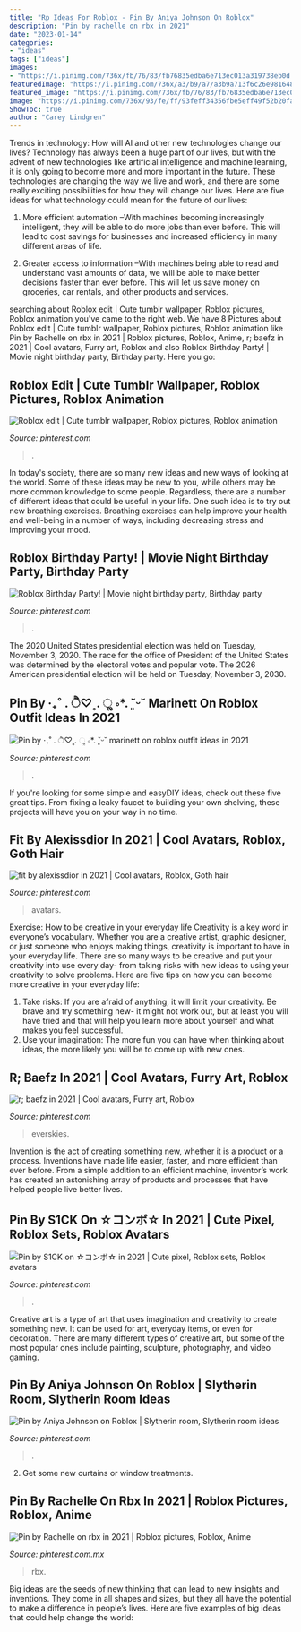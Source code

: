 ```yaml
---
title: "Rp Ideas For Roblox - Pin By Aniya Johnson On Roblox"
description: "Pin by rachelle on rbx in 2021"
date: "2023-01-14"
categories:
- "ideas"
tags: ["ideas"]
images:
- "https://i.pinimg.com/736x/fb/76/83/fb76835edba6e713ec013a319738eb0d.jpg"
featuredImage: "https://i.pinimg.com/736x/a3/b9/a7/a3b9a713f6c26e9816486f20989caf66.jpg"
featured_image: "https://i.pinimg.com/736x/fb/76/83/fb76835edba6e713ec013a319738eb0d.jpg"
image: "https://i.pinimg.com/736x/93/fe/ff/93feff34356fbe5eff49f52b20fa6885.jpg"
ShowToc: true
author: "Carey Lindgren"
---
```



Trends in technology: How will AI and other new technologies change our lives?
Technology has always been a huge part of our lives, but with the advent of new technologies like artificial intelligence and machine learning, it is only going to become more and more important in the future. These technologies are changing the way we live and work, and there are some really exciting possibilities for how they will change our lives. Here are five ideas for what technology could mean for the future of our lives:
1. More efficient automation –With machines becoming increasingly intelligent, they will be able to do more jobs than ever before. This will lead to cost savings for businesses and increased efficiency in many different areas of life.

2. Greater access to information –With machines being able to read and understand vast amounts of data, we will be able to make better decisions faster than ever before. This will let us save money on groceries, car rentals, and other products and services.

	

		
searching about Roblox edit | Cute tumblr wallpaper, Roblox pictures, Roblox animation you've came to the right web. We have 8 Pictures about Roblox edit | Cute tumblr wallpaper, Roblox pictures, Roblox animation like Pin by Rachelle on rbx in 2021 | Roblox pictures, Roblox, Anime, r; baefz in 2021 | Cool avatars, Furry art, Roblox and also Roblox Birthday Party! | Movie night birthday party, Birthday party. Here you go:
		
    
## Roblox Edit | Cute Tumblr Wallpaper, Roblox Pictures, Roblox Animation

<img loading=lazy src="https://i.pinimg.com/736x/a3/b9/a7/a3b9a713f6c26e9816486f20989caf66.jpg" onerror="this.onerror=null;this.src='https://tse4.mm.bing.net/th?id=OIP.5RtawnPlP94PkXQ3UH1bjQHaNK&amp;pid=15.1';" alt="Roblox edit | Cute tumblr wallpaper, Roblox pictures, Roblox animation">

_Source: pinterest.com_

>. 

	

In today's society, there are so many new ideas and new ways of looking at the world. Some of these ideas may be new to you, while others may be more common knowledge to some people. Regardless, there are a number of different ideas that could be useful in your life. One such idea is to try out new breathing exercises. Breathing exercises can help improve your health and well-being in a number of ways, including decreasing stress and improving your mood.

    
## Roblox Birthday Party! | Movie Night Birthday Party, Birthday Party

<img loading=lazy src="https://i.pinimg.com/736x/09/e9/ad/09e9ad0d7caef46722e5ee70bd3b0eab.jpg" onerror="this.onerror=null;this.src='https://tse4.mm.bing.net/th?id=OIP.xBQhAhqSHkHgHWg-6cf0CwHaJ3&amp;pid=15.1';" alt="Roblox Birthday Party! | Movie night birthday party, Birthday party">

_Source: pinterest.com_

>. 

	

The 2020 United States presidential election was held on Tuesday, November 3, 2020. The race for the office of President of the United States was determined by the electoral votes and popular vote. The 2026 American presidential election will be held on Tuesday, November 3, 2030.

    
## Pin By ‧₊˚ . ੈ♡˳. ૢ ∘*. ˘͈ᵕ˘ Marinett On Roblox Outfit Ideas In 2021

<img loading=lazy src="https://i.pinimg.com/736x/93/fe/ff/93feff34356fbe5eff49f52b20fa6885.jpg" onerror="this.onerror=null;this.src='https://tse1.mm.bing.net/th?id=OIP.o7MIj6ljl_nfv7DSQvh89AHaNK&amp;pid=15.1';" alt="Pin by ‧₊˚ . ੈ♡˳. ૢ ∘*. ˘͈ᵕ˘ marinett on roblox outfit ideas in 2021">

_Source: pinterest.com_

>. 

	

If you're looking for some simple and easyDIY ideas, check out these five great tips. From fixing a leaky faucet to building your own shelving, these projects will have you on your way in no time.

    
## Fit By Alexissdior In 2021 | Cool Avatars, Roblox, Goth Hair

<img loading=lazy src="https://i.pinimg.com/736x/bf/f1/24/bff1240734d1c25747b19baef23b81fe.jpg" onerror="this.onerror=null;this.src='https://tse2.mm.bing.net/th?id=OIP.WpZ03RbiRQF-eR336kMWxgHaPj&amp;pid=15.1';" alt="fit by alexissdior in 2021 | Cool avatars, Roblox, Goth hair">

_Source: pinterest.com_

>avatars. 

	

Exercise: How to be creative in your everyday life
Creativity is a key word in everyone’s vocabulary. Whether you are a creative artist, graphic designer, or just someone who enjoys making things, creativity is important to have in your everyday life. There are so many ways to be creative and put your creativity into use every day- from taking risks with new ideas to using your creativity to solve problems. Here are five tips on how you can become more creative in your everyday life: 
1. Take risks: If you are afraid of anything, it will limit your creativity. Be brave and try something new- it might not work out, but at least you will have tried and that will help you learn more about yourself and what makes you feel successful. 
2. Use your imagination: The more fun you can have when thinking about ideas, the more likely you will be to come up with new ones.

    
## R; Baefz In 2021 | Cool Avatars, Furry Art, Roblox

<img loading=lazy src="https://i.pinimg.com/736x/a8/d1/73/a8d173dbb4f05d0963ab84b60e375930.jpg" onerror="this.onerror=null;this.src='https://tse2.mm.bing.net/th?id=OIP.87Foo9n40QBwVr2jrmeEFQHaNK&amp;pid=15.1';" alt="r; baefz in 2021 | Cool avatars, Furry art, Roblox">

_Source: pinterest.com_

>everskies. 

	

Invention is the act of creating something new, whether it is a product or a process. Inventions have made life easier, faster, and more efficient than ever before. From a simple addition to an efficient machine, inventor’s work has created an astonishing array of products and processes that have helped people live better lives.

    
## Pin By S1CK On ☆コンボ☆ In 2021 | Cute Pixel, Roblox Sets, Roblox Avatars

<img loading=lazy src="https://i.pinimg.com/736x/7d/c5/41/7dc541e0fcb7e48f94f2a2e925fdc009.jpg" onerror="this.onerror=null;this.src='https://tse2.mm.bing.net/th?id=OIP.D1-_MVulaDKMBYf4Lga2ygHaLf&amp;pid=15.1';" alt="Pin by S1CK on ☆コンボ☆ in 2021 | Cute pixel, Roblox sets, Roblox avatars">

_Source: pinterest.com_

>. 

	

Creative art is a type of art that uses imagination and creativity to create something new. It can be used for art, everyday items, or even for decoration. There are many different types of creative art, but some of the most popular ones include painting, sculpture, photography, and video gaming.

    
## Pin By Aniya Johnson On Roblox | Slytherin Room, Slytherin Room Ideas

<img loading=lazy src="https://i.pinimg.com/736x/fb/76/83/fb76835edba6e713ec013a319738eb0d.jpg" onerror="this.onerror=null;this.src='https://tse2.mm.bing.net/th?id=OIP.DPOlENaO_8RYPH5_yM9lTAHaED&amp;pid=15.1';" alt="Pin by Aniya Johnson on Roblox | Slytherin room, Slytherin room ideas">

_Source: pinterest.com_

>. 

	

2. Get some new curtains or window treatments.

    
## Pin By Rachelle On Rbx In 2021 | Roblox Pictures, Roblox, Anime

<img loading=lazy src="https://i.pinimg.com/736x/43/86/fc/4386fc8957a7e6d3e523f2fba4bfc5ca.jpg" onerror="this.onerror=null;this.src='https://tse2.mm.bing.net/th?id=OIP.JAqe-Fhmt3c-1zTB4krpQgHaPO&amp;pid=15.1';" alt="Pin by Rachelle on rbx in 2021 | Roblox pictures, Roblox, Anime">

_Source: pinterest.com.mx_

>rbx. 

	

Big ideas are the seeds of new thinking that can lead to new insights and inventions. They come in all shapes and sizes, but they all have the potential to make a difference in people’s lives. Here are five examples of big ideas that could help change the world: 

